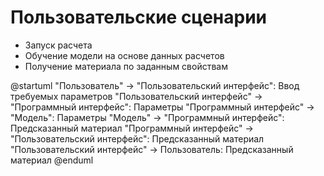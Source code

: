 # Пользовательские сценарии
- Запуск расчета
- Обучение модели на основе данных расчетов
- Получение материала по заданным свойствам

@startuml
"Пользователь" -> "Пользовательский интерфейс": Ввод требуемых параметров
"Пользовательский интерфейс" -> "Программный интерфейс": Параметры
"Программный интерфейс" -> "Модель": Параметры
"Модель" -> "Программный интерфейс": Предсказанный материал
"Программный интерфейс" -> "Пользовательский интерфейс": Предсказанный материал
"Пользовательский интерфейс" -> Пользователь: Предсказанный материал
@enduml
